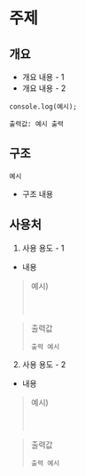 # 주제

## 개요
- 개요 내용 - 1
- 개요 내용 - 2
```
console.log(예시);

출력값: 예시 출력
```

## 구조
```
예시
```
- 구조 내용

## 사용처
1. 사용 용도 - 1
- 내용

> 예시)
> ```
>
>
>
> ```

> 출력값
> ```
> 출력 예시
> ```

2. 사용 용도 - 2
- 내용

> 예시)
> ```
>
>
>
> ```

> 출력값
> ```
> 출력 예시
> ```

